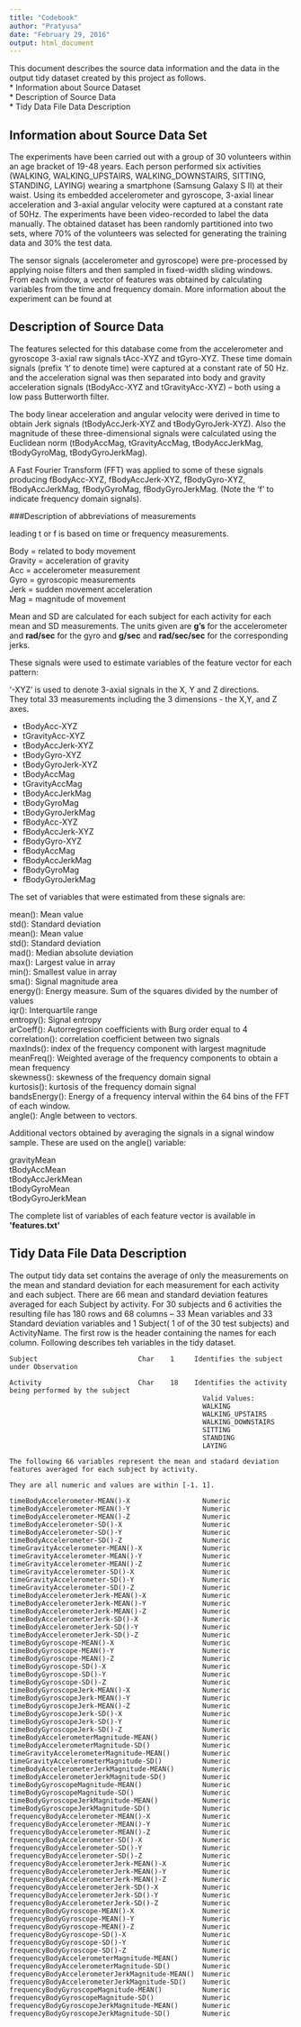 ```yaml
---
title: "Codebook"
author: "Pratyusa"
date: "February 29, 2016"
output: html_document
---
```

This document describes the source data information and the data in the output tidy dataset created by this project as follows.                                           
                      * Information about Source Dataset        
                      * Description of Source Data        
                      * Tidy Data File Data Description         

## Information about Source Data Set 
The experiments have been carried out with a group of 30 volunteers within an age bracket of 19-48 years. Each person performed six activities (WALKING, WALKING_UPSTAIRS, WALKING_DOWNSTAIRS, SITTING, STANDING, LAYING) wearing a smartphone (Samsung Galaxy S II) at their waist. Using its embedded accelerometer and gyroscope, 3-axial linear acceleration and 3-axial angular velocity were captured at a constant rate of 50Hz. The experiments have been video-recorded to label the data manually. The obtained dataset has been randomly partitioned into two sets, where 70% of the volunteers was selected for generating the training data and 30% the test data.

The sensor signals (accelerometer and gyroscope) were pre-processed by applying noise filters and then sampled in fixed-width sliding windows. From each window, a vector of features was obtained by calculating variables from the time and frequency domain. More information about the experiment can be found at 

## Description of Source Data
The features selected for this database come from the accelerometer and gyroscope 3-axial raw signals tAcc-XYZ and tGyro-XYZ. These time domain signals (prefix ‘t’ to denote time) were captured at a constant rate of 50 Hz. and the acceleration signal was then separated into body and gravity acceleration signals (tBodyAcc-XYZ and tGravityAcc-XYZ) – both using a low pass Butterworth filter.

The body linear acceleration and angular velocity were derived in time to obtain Jerk signals (tBodyAccJerk-XYZ and tBodyGyroJerk-XYZ). Also the magnitude of these three-dimensional signals were calculated using the Euclidean norm (tBodyAccMag, tGravityAccMag, tBodyAccJerkMag, tBodyGyroMag, tBodyGyroJerkMag).

A Fast Fourier Transform (FFT) was applied to some of these signals producing fBodyAcc-XYZ, fBodyAccJerk-XYZ, fBodyGyro-XYZ, fBodyAccJerkMag, fBodyGyroMag, fBodyGyroJerkMag. (Note the ‘f’ to indicate frequency domain signals).

###Description of abbreviations of measurements   

leading t or f is based on time or frequency measurements.  

Body = related to body movement    
Gravity = acceleration of gravity    
Acc = accelerometer measurement  
Gyro = gyroscopic measurements   
Jerk = sudden movement acceleration   
Mag = magnitude of movement   

Mean and SD are calculated for each subject for each activity for each mean and SD measurements.
The units given are **g’s** for the accelerometer and **rad/sec** for the gyro and **g/sec** and **rad/sec/sec** for the corresponding jerks.   

These signals were used to estimate variables of the feature vector for each pattern:   

‘-XYZ’ is used to denote 3-axial signals in the X, Y and Z directions.    
They total 33 measurements including the 3 dimensions - the X,Y, and Z axes.

* tBodyAcc-XYZ     
* tGravityAcc-XYZ    
* tBodyAccJerk-XYZ    
* tBodyGyro-XYZ    
* tBodyGyroJerk-XYZ   
* tBodyAccMag    
* tGravityAccMag   
* tBodyAccJerkMag   
* tBodyGyroMag   
* tBodyGyroJerkMag   
* fBodyAcc-XYZ   
* fBodyAccJerk-XYZ   
* fBodyGyro-XYZ   
* fBodyAccMag   
* fBodyAccJerkMag   
* fBodyGyroMag   
* fBodyGyroJerkMag   

The set of variables that were estimated from these signals are:

mean(): Mean value    
std(): Standard deviation   
mean(): Mean value    
std(): Standard deviation    
mad(): Median absolute deviation    
max(): Largest value in array    
min(): Smallest value in array    
sma(): Signal magnitude area   
energy(): Energy measure. Sum of the squares divided by the number of values     
iqr(): Interquartile range    
entropy(): Signal entropy   
arCoeff(): Autorregresion coefficients with Burg order equal to 4   
correlation(): correlation coefficient between two signals   
maxInds(): index of the frequency component with largest magnitude   
meanFreq(): Weighted average of the frequency components to obtain a mean frequency   
skewness(): skewness of the frequency domain signal     
kurtosis(): kurtosis of the frequency domain signal     
bandsEnergy(): Energy of a frequency interval within the 64 bins of the FFT of each window.   
angle(): Angle between to vectors.   

Additional vectors obtained by averaging the signals in a signal window sample. These are used on the angle() variable:   

gravityMean   
tBodyAccMean   
tBodyAccJerkMean   
tBodyGyroMean   
tBodyGyroJerkMean   

The complete list of variables of each feature vector is available in **'features.txt'** 

## Tidy Data File Data Description
The output tidy data set contains the average of only the measurements on the mean and standard deviation for each measurement for each activity and each subject. There are 66 mean and standard deviation features averaged for each Subject by activity. For 30 subjects and 6 activities the resulting file has 180 rows and 68 columns – 33 Mean variables and 33 Standard deviation variables and 1 Subject( 1 of of the 30 test subjects) and ActivityName. The  first row is the header containing the names for each column. Following describes teh variables in the tidy dataset.

```{r}
Subject                         Char	1     Identifies the subject under Observation

Activity                        Char	18    Identifies the activity being performed by the subject
                                                Valid Values: 
                                                WALKING
                                                WALKING_UPSTAIRS
                                                WALKING_DOWNSTAIRS
                                                SITTING
                                                STANDING
                                                LAYING

The following 66 variables represent the mean and stadard deviation features averaged for each subject by activity.   

They are all numeric and values are within [-1. 1].

timeBodyAccelerometer-MEAN()-X                  Numeric                    
timeBodyAccelerometer-MEAN()-Y                  Numeric
timeBodyAccelerometer-MEAN()-Z                  Numeric
timeBodyAccelerometer-SD()-X                    Numeric                            
timeBodyAccelerometer-SD()-Y                    Numeric
timeBodyAccelerometer-SD()-Z                    Numeric      
timeGravityAccelerometer-MEAN()-X               Numeric
timeGravityAccelerometer-MEAN()-Y               Numeric    
timeGravityAccelerometer-MEAN()-Z               Numeric
timeGravityAccelerometer-SD()-X                 Numeric        
timeGravityAccelerometer-SD()-Y                 Numeric
timeGravityAccelerometer-SD()-Z                 Numeric
timeBodyAccelerometerJerk-MEAN()-X              Numeric
timeBodyAccelerometerJerk-MEAN()-Y              Numeric        
timeBodyAccelerometerJerk-MEAN()-Z              Numeric         
timeBodyAccelerometerJerk-SD()-X                Numeric     
timeBodyAccelerometerJerk-SD()-Y                Numeric        
timeBodyAccelerometerJerk-SD()-Z                Numeric
timeBodyGyroscope-MEAN()-X                      Numeric 
timeBodyGyroscope-MEAN()-Y                      Numeric   
timeBodyGyroscope-MEAN()-Z                      Numeric   
timeBodyGyroscope-SD()-X                        Numeric   
timeBodyGyroscope-SD()-Y                        Numeric    
timeBodyGyroscope-SD()-Z                        Numeric       
timeBodyGyroscopeJerk-MEAN()-X                  Numeric   
timeBodyGyroscopeJerk-MEAN()-Y                  Numeric   
timeBodyGyroscopeJerk-MEAN()-Z                  Numeric    
timeBodyGyroscopeJerk-SD()-X                    Numeric    
timeBodyGyroscopeJerk-SD()-Y                    Numeric    
timeBodyGyroscopeJerk-SD()-Z                    Numeric    
timeBodyAccelerometerMagnitude-MEAN()           Numeric         
timeBodyAccelerometerMagnitude-SD()             Numeric       
timeGravityAccelerometerMagnitude-MEAN()        Numeric        
timeGravityAccelerometerMagnitude-SD()          Numeric       
timeBodyAccelerometerJerkMagnitude-MEAN()       Numeric        
timeBodyAccelerometerJerkMagnitude-SD()         Numeric       
timeBodyGyroscopeMagnitude-MEAN()               Numeric        
timeBodyGyroscopeMagnitude-SD()                 Numeric       
timeBodyGyroscopeJerkMagnitude-MEAN()           Numeric        
timeBodyGyroscopeJerkMagnitude-SD()             Numeric       
frequencyBodyAccelerometer-MEAN()-X             Numeric        
frequencyBodyAccelerometer-MEAN()-Y             Numeric        
frequencyBodyAccelerometer-MEAN()-Z             Numeric        
frequencyBodyAccelerometer-SD()-X               Numeric       
frequencyBodyAccelerometer-SD()-Y               Numeric       
frequencyBodyAccelerometer-SD()-Z               Numeric       
frequencyBodyAccelerometerJerk-MEAN()-X         Numeric       
frequencyBodyAccelerometerJerk-MEAN()-Y         Numeric      
frequencyBodyAccelerometerJerk-MEAN()-Z         Numeric        
frequencyBodyAccelerometerJerk-SD()-X           Numeric       
frequencyBodyAccelerometerJerk-SD()-Y           Numeric       
frequencyBodyAccelerometerJerk-SD()-Z           Numeric       
frequencyBodyGyroscope-MEAN()-X                 Numeric        
frequencyBodyGyroscope-MEAN()-Y                 Numeric       
frequencyBodyGyroscope-MEAN()-Z                 Numeric        
frequencyBodyGyroscope-SD()-X                   Numeric       
frequencyBodyGyroscope-SD()-Y                   Numeric        
frequencyBodyGyroscope-SD()-Z                   Numeric       
frequencyBodyAccelerometerMagnitude-MEAN()      Numeric        
frequencyBodyAccelerometerMagnitude-SD()        Numeric       
frequencyBodyAccelerometerJerkMagnitude-MEAN()  Numeric      
frequencyBodyAccelerometerJerkMagnitude-SD()    Numeric       
frequencyBodyGyroscopeMagnitude-MEAN()          Numeric        
frequencyBodyGyroscopeMagnitude-SD()            Numeric       
frequencyBodyGyroscopeJerkMagnitude-MEAN()      Numeric        
frequencyBodyGyroscopeJerkMagnitude-SD()        Numeric      
```    
